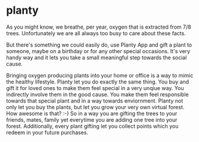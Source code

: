 # planty

As you might know, we breathe, per year, oxygen that is extracted from 7/8 trees.
Unfortunately we are all always too busy to care about these facts.

But there's something we could easily do, use Planty App and gift a plant to someone, maybe on a birthday or for any other special occasions. It's very handy way  and it lets you take a small meaningful step towards the social cause.

Bringing oxygen producing plants into your home or office is a way to mimic the healthy lifestyle. Planty let you do exactly the same thing. You buy and gift it for loved ones to make them feel special in a very unqiue way. You indirectly involve them in the good cause. You make them feel responsible towards that special plant and in a way towards enviornment.
Planty not only let you buy the plants, but let you grow your very own virtual forest. How awesome is that? :-) So in a way you are gifting the trees to your friends, mates, family yet everytime you are adding one tree into your forest.
Additionally, every plant gifting let you collect points which you redeem in your future purchases.

